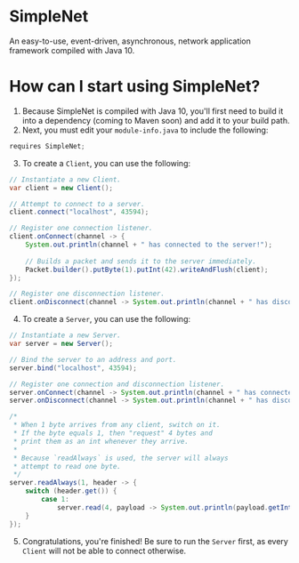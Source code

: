 # SimpleNet
An easy-to-use, event-driven, asynchronous, network application framework compiled with Java 10.

# How can I start using SimpleNet?
 1. Because SimpleNet is compiled with Java 10, you'll first need to build it into a dependency (coming to Maven soon) and add it to your build path.
 2. Next, you must edit your `module-info.java` to include the following:

```java
requires SimpleNet;
```
 3. To create a `Client`, you can use the following:
```java
// Instantiate a new Client.
var client = new Client();

// Attempt to connect to a server.
client.connect("localhost", 43594);

// Register one connection listener.
client.onConnect(channel -> {
    System.out.println(channel + " has connected to the server!");
    
    // Builds a packet and sends it to the server immediately.
    Packet.builder().putByte(1).putInt(42).writeAndFlush(client);
});

// Register one disconnection listener.
client.onDisconnect(channel -> System.out.println(channel + " has disconnected from the server!"));
```

 4. To create a `Server`, you can use the following:

```java
// Instantiate a new Server.
var server = new Server();

// Bind the server to an address and port.
server.bind("localhost", 43594);

// Register one connection and disconnection listener.
server.onConnect(channel -> System.out.println(channel + " has connected!"));
server.onDisconnect(channel -> System.out.println(channel + " has disconnected!"));

/* 
 * When 1 byte arrives from any client, switch on it.
 * If the byte equals 1, then "request" 4 bytes and
 * print them as an int whenever they arrive.
 * 
 * Because `readAlways` is used, the server will always
 * attempt to read one byte.
 */
server.readAlways(1, header -> {
    switch (header.get()) {
        case 1:
            server.read(4, payload -> System.out.println(payload.getInt()));
    }
});
```

 5. Congratulations, you're finished! Be sure to run the `Server` first, as every `Client` will not be able to connect otherwise.
